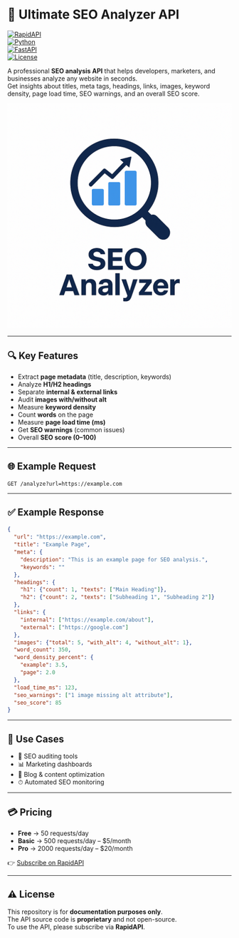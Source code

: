 # 🚀 Ultimate SEO Analyzer API

[![RapidAPI](https://img.shields.io/badge/Get%20on-RapidAPI-00bfff?logo=cloudflare&logoColor=white)](https://rapidapi.com/)  
[![Python](https://img.shields.io/badge/Python-3.9+-3776AB?logo=python&logoColor=white)](https://www.python.org/)  
[![FastAPI](https://img.shields.io/badge/FastAPI-Framework-009688?logo=fastapi&logoColor=white)](https://fastapi.tiangolo.com/)  
[![License](https://img.shields.io/badge/License-Proprietary-red)](#-license)

A professional **SEO analysis API** that helps developers, marketers, and businesses analyze any website in seconds.  
Get insights about titles, meta tags, headings, links, images, keyword density, page load time, SEO warnings, and an overall SEO score.

![SEO Analyzer Banner](Logo.png)

---

## 🔍 Key Features
- Extract **page metadata** (title, description, keywords)  
- Analyze **H1/H2 headings**  
- Separate **internal & external links**  
- Audit **images with/without alt**  
- Measure **keyword density**  
- Count **words** on the page  
- Measure **page load time (ms)**  
- Get **SEO warnings** (common issues)  
- Overall **SEO score (0–100)**  

---

## 🌐 Example Request

```http
GET /analyze?url=https://example.com
```

---

## ✅ Example Response

```json
{
  "url": "https://example.com",
  "title": "Example Page",
  "meta": {
    "description": "This is an example page for SEO analysis.",
    "keywords": ""
  },
  "headings": {
    "h1": {"count": 1, "texts": ["Main Heading"]},
    "h2": {"count": 2, "texts": ["Subheading 1", "Subheading 2"]}
  },
  "links": {
    "internal": ["https://example.com/about"],
    "external": ["https://google.com"]
  },
  "images": {"total": 5, "with_alt": 4, "without_alt": 1},
  "word_count": 350,
  "word_density_percent": {
    "example": 3.5,
    "page": 2.0
  },
  "load_time_ms": 123,
  "seo_warnings": ["1 image missing alt attribute"],
  "seo_score": 85
}
```

---

## 📌 Use Cases
- 🔎 SEO auditing tools  
- 📊 Marketing dashboards  
- 📝 Blog & content optimization  
- ⏱ Automated SEO monitoring  

---

## 💳 Pricing
- **Free** → 50 requests/day  
- **Basic** → 500 requests/day – $5/month  
- **Pro** → 2000 requests/day – $20/month  

👉 [Subscribe on RapidAPI](https://rapidapi.com/)

---

## ⚠️ License
This repository is for **documentation purposes only**.  
The API source code is **proprietary** and not open-source.  
To use the API, please subscribe via **RapidAPI**.

